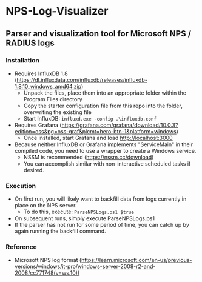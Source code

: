 # NPS-Log-Visualizer
## Parser and visualization tool for Microsoft NPS / RADIUS logs  
### Installation
- Requires InfluxDB 1.8 (https://dl.influxdata.com/influxdb/releases/influxdb-1.8.10_windows_amd64.zip)  
  - Unpack the files, place them into an appropriate folder within the Program Files directory  
  - Copy the starter configuration file from this repo into the folder, overwriting the existing file  
  - Start InfluxDB: ```influxd.exe -config .\influxdb.conf```  
- Requires Grafana (https://grafana.com/grafana/download/10.0.3?edition=oss&pg=oss-graf&plcmt=hero-btn-1&platform=windows)
  - Once installed, start Grafana and load [http://localhost:3000](http://localhost:3000)
- Because neither InfluxDB or Grafana implements "ServiceMain" in their compiled code, you need to use a wrapper to create a Windows service.  
  - NSSM is recommended (https://nssm.cc/download)
  - You can accomplish similar with non-interactive scheduled tasks if desired.  
### Execution
- On first run, you will likely want to backfill data from logs currently in place on the NPS server.
  - To do this, execute: ```ParseNPSLogs.ps1 $true```  
- On subsequent runs, simply execute ParseNPSLogs.ps1  
- If the parser has not run for some period of time, you can catch up by again running the backfill command.  
### Reference
- Microsoft NPS log format (https://learn.microsoft.com/en-us/previous-versions/windows/it-pro/windows-server-2008-r2-and-2008/cc771748(v=ws.10))

